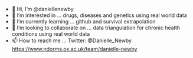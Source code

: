 - 👋 Hi, I’m @daniellenewby
- 👀 I’m interested in ... drugs, diseases and genetics using real world data
- 🌱 I’m currently learning ... github and survival extrapolation
- 💞️ I’m looking to collaborate on ... data triangulation for chronic health conditions using real world data
- 📫 How to reach me ... Twitter: @Danielle_Newby https://www.ndorms.ox.ac.uk/team/danielle-newby

<!---
daniellenewby/daniellenewby is a ✨ special ✨ repository because its `README.md` (this file) appears on your GitHub profile.
You can click the Preview link to take a look at your changes.
--->

